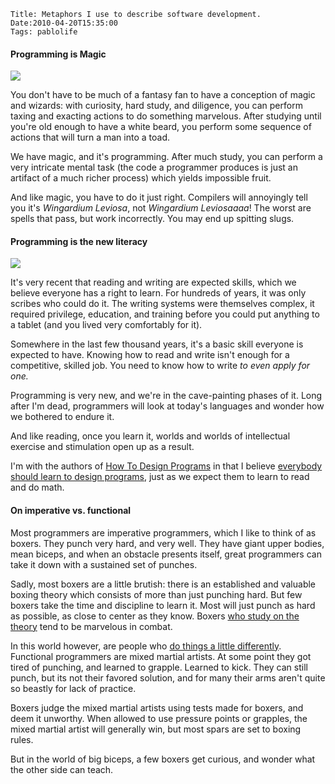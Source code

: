     Title: Metaphors I use to describe software development.
    Date:2010-04-20T15:35:00
    Tags: pablolife

#### Programming is Magic

[![][1]][2]

<!-- more -->

You don't have to be much of a fantasy fan to have a conception of magic and
wizards:  with curiosity, hard study, and diligence, you can perform taxing and
exacting actions to do something marvelous. After studying until you're old
enough to have a white beard, you perform some sequence of actions that will
turn a man into a toad.

We have magic, and it's programming. After much study, you can perform a very
intricate mental task (the code a programmer produces is just an artifact of a
much richer process) which yields impossible fruit.

And like magic, you have to do it just right. Compilers will annoyingly tell
you it's _Wingardium Leviosa_, not _Wingardium Leviosaaaa_! The worst are
spells that pass, but work incorrectly. You may end up spitting slugs.

#### Programming is the new literacy

[![][3]][4]

It's very recent that reading and writing are expected skills, which we
believe everyone has a right to learn. For hundreds of years, it was only
scribes who could do it. The writing systems were themselves complex, it
required privilege, education, and training before you could put anything to a
tablet (and you lived very comfortably for it).

Somewhere in the last few thousand years, it's a basic skill everyone is
expected to have. Knowing how to read and write isn't enough for a
competitive, skilled job. You need to know how to write _to even apply for
one._

Programming is very new, and we're in the cave-painting phases of it. Long
after I'm dead, programmers will look at today's languages and wonder how we
bothered to endure it.

And like reading, once you learn it, worlds and worlds of intellectual
exercise and stimulation open up as a result.

I'm with the authors of [How To Design Programs][5] in that I believe
[everybody should learn to design programs][6], just as we expect them to
learn to read and do math.

#### On imperative vs. functional

Most programmers are imperative programmers, which I like to think of as
boxers. They punch very hard, and very well. They have giant upper bodies,
mean biceps, and when an obstacle presents itself, great programmers can take
it down with a sustained set of punches.

Sadly, most boxers are a little brutish: there is an established and valuable
boxing theory which consists of more than just punching hard. But few boxers
take the time and discipline to learn it. Most will just punch as hard as
possible, as close to center as they know. Boxers [who study on the theory][7]
tend to be marvelous in combat.

In this world however, are people who [do things a little differently][8].
Functional programmers are mixed martial artists. At some point they got tired
of punching, and learned to grapple. Learned to kick. They can still punch,
but its not their favored solution, and for many their arms aren't quite so
beastly for lack of practice.

Boxers judge the mixed martial artists using tests made for boxers, and deem
it unworthy. When allowed to use pressure points or grapples, the mixed
martial artist will generally win, but most spars are set to boxing rules.

But in the world of big biceps, a few boxers get curious, and wonder what the
other side can teach.


   [1]: http://2.bp.blogspot.com/_3ys1dwfzc2w/S86EGolPZCI/AAAAAAAAAD4/W-LrrKN7viQ/s320/SICP_wizard.jpg
   [2]: http://2.bp.blogspot.com/_3ys1dwfzc2w/S86EGolPZCI/AAAAAAAAAD4/W-LrrKN7viQ/s1600/SICP_wizard.jpg
   [3]: http://3.bp.blogspot.com/_3ys1dwfzc2w/S86EHL0yzbI/AAAAAAAAAEA/8GL35J0282U/s320/hieroglyphics01.jpg
   [4]: http://3.bp.blogspot.com/_3ys1dwfzc2w/S86EHL0yzbI/AAAAAAAAAEA/8GL35J0282U/s1600/hieroglyphics01.jpg
   [5]: http://htdp.org/
   [6]: http://htdp.org/2003-09-26/Book/curriculum-Z-H-2.html
   [7]: http://cc2e.com/
   [8]: http://www.ccs.neu.edu/home/matthias/BTLS/
